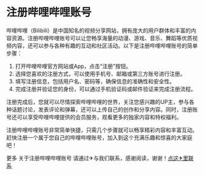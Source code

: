 # 注册哔哩哔哩账号

哔哩哔哩（Bilibili）是中国知名的视频分享网站，拥有庞大的用户群体和丰富的内容资源。注册哔哩哔哩账号可以让您畅享海量的动漫、游戏、音乐、舞蹈等优质视频内容，还可以参与各种有趣的互动和社区活动。以下是注册哔哩哔哩账号的简单步骤：

1. 打开哔哩哔哩官方网站或App，点击“注册”按钮。
2. 选择您喜欢的注册方式，可以使用手机号、邮箱或第三方账号进行注册。
3. 填写注册信息，包括用户名、密码等，确保信息的准确性和安全性。
4. 完成注册并验证您的身份，可以通过手机验证码或邮件验证来完成注册流程。

注册完成后，您就可以尽情探索哔哩哔哩的世界，关注您感兴趣的UP主，参与各种话题讨论，发表评论和弹幕，还可以上传自己的创作和分享内容。同时，注册账号还可以享受哔哩哔哩提供的会员服务，观看更多的独家内容和特权福利。

注册哔哩哔哩账号非常简单快捷，只需几个步骤就可以畅享精彩内容和丰富互动。赶快注册一个属于您自己的哔哩哔哩账号，加入到这个充满乐趣和惊喜的大家庭吧！

更多 关于注册哔哩哔哩账号 请通过✈与我们联系，感谢阅读，谢谢！[点这✈里联系](https://c.k02.cc)